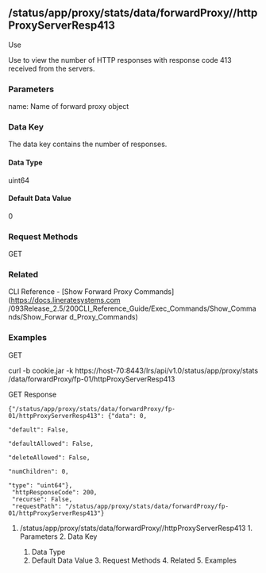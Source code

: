 ## /status/app/proxy/stats/data/forwardProxy/<name>/httpProxyServerResp413

Use

Use to view the number of HTTP responses with response code 413 received from
the servers.

### Parameters

name: Name of forward proxy object

### Data Key

The data key contains the number of responses.

#### Data Type

uint64

#### Default Data Value

0

### Request Methods

GET

### Related

CLI Reference - [Show Forward Proxy Commands](https://docs.lineratesystems.com
/093Release_2.5/200CLI_Reference_Guide/Exec_Commands/Show_Commands/Show_Forwar
d_Proxy_Commands)

### Examples

GET

curl -b cookie.jar -k https://host-70:8443/lrs/api/v1.0/status/app/proxy/stats
/data/forwardProxy/fp-01/httpProxyServerResp413

GET Response

    
    {"/status/app/proxy/stats/data/forwardProxy/fp-01/httpProxyServerResp413": {"data": 0,
                                                                                 "default": False,
                                                                                 "defaultAllowed": False,
                                                                                 "deleteAllowed": False,
                                                                                 "numChildren": 0,
                                                                                 "type": "uint64"},
     "httpResponseCode": 200,
     "recurse": False,
     "requestPath": "/status/app/proxy/stats/data/forwardProxy/fp-01/httpProxyServerResp413"}
    

  1. /status/app/proxy/stats/data/forwardProxy/<name>/httpProxyServerResp413
    1. Parameters
    2. Data Key
      1. Data Type
      2. Default Data Value
    3. Request Methods
    4. Related
    5. Examples

